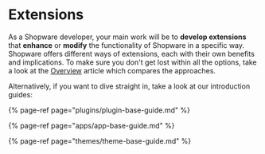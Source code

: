 # Extensions

As a Shopware developer, your main work will be to **develop extensions** that **enhance** or **modify** the functionality of Shopware in a specific way. Shopware offers different ways of extensions, each with their own benefits and implications. To make sure you don't get lost within all the options, take a look at the [Overview](SHOPWARE/docs/guides/plugins/overview.md) article which compares the approaches.

Alternatively, if you want to dive straight in, take a look at our introduction guides:

{% page-ref page="plugins/plugin-base-guide.md" %}

{% page-ref page="apps/app-base-guide.md" %}

{% page-ref page="themes/theme-base-guide.md" %}

